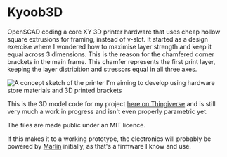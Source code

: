 # Kyoob3D
OpenSCAD coding a core XY 3D printer hardware that uses cheap hollow square extrusions for framing, instead of v-slot. It started as a design exercise where I wondered how to maximise layer strength and keep it equal across 3 dimensions. This is the reason for the chamfered corner brackets in the main frame. This chamfer represents the first print layer, keeping the layer distribition and stressors equal in all three axes.

![A concept sketch of the printer I'm aiming to develop using hardware store materials and 3D printed brackets](https://cdn.thingiverse.com/assets/d7/aa/24/fe/a3/large_display_dcecd085-634d-4138-a971-d70902f98890.png)

This is the 3D model code for my project [here on Thingiverse](https://www.thingiverse.com/thing:6731282) and is still very much a work in progress and isn't even properly parametric yet.

The files are made public under an MIT licence.

If this makes it to a working prototype, the electronics will probably be powered by [Marlin](https://github.com/MarlinFirmware/Marlin) initially, as that's a firmware I know and use.
